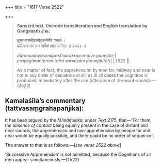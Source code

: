 +++
title = "1617 Verse 2522"

+++
> **Sanskrit text, Unicode transliteration and English translation by Ganganath Jha:** 
>
> दूरमध्यसमीपस्थैरक्रमेणैवे गम्यते ।  
> प्रयोगानन्तरं तत्र सर्वेषां ज्ञानजातितः ॥ २५२२ ॥ 
>
> *dūramadhyasamīpasthairakrameṇaive gamyate* \|  
> *prayogānantaraṃ tatra sarveṣāṃ jñānajātitaḥ* \|\| 2522 \|\| 
>
> As a matter of fact, the apprehension by men far, midway and near is not in any order of sequence at all; as in all cases the cognition is produced immediately after the use (utterance of the word-sound).—(2522)



## Kamalaśīla’s commentary (tattvasaṃgrahapañjikā):

It has been argued by the *Mīmāṃsaka*, under *Text* 2175, that—“For them, *the absence of contact* being equally present in the case of distant and near sounds, the apprehension and non-apprehension by people far and near would be equally possible, and there could be no order of sequence”.

The answer to that is as follows:—[*see verse 2522 above*]

‘Successive Apprehension’ is not admitted, because the Cognitions of all men appear simultaneously.—(2522)



